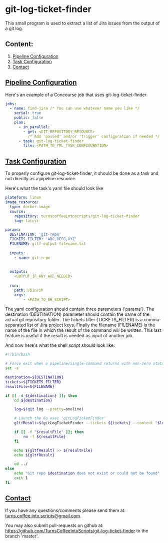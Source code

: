 # git-log-ticket-finder

This small program is used to extract a list of Jira issues from the output of a git log.

## Content:
1. [Pipeline Configuration](#pipeline_configuration)
2. [Task Configuration](#task_configuration)
3. [Contact](#contact)

## <a name="pipeline_configuration" href="pipeline_configuration">Pipeline Configuration</a>

Here's an example of a Concourse job that uses git-log-ticket-finder

```yml
jobs:
  - name: find-jira /* You can use whatever name you like */
    serial: true
    public: false
    plan: 
      - in_parallel:
        - get: <GIT_REPOSITORY_RESOURCE>
          /* Add 'passed' and/or 'trigger' configuration if needed */
      - task: git-log-ticket-finder
        file: <PATH_TO_YML_TASK_CONFIGURATION>  
```

## <a name="task_configuration" href="task_configuration">Task Configuration</a>

To properly configure git-log-ticket-finder, it should be done as a task and not directly as a pipeline resource. 

Here's what the task's yaml file should look like

```yml
plateform: linux
image_resource:
  type: docker-image
  source:
    repository: turnscoffeeintoscripts/git-log-ticket-finder
    tag: latest

params:
  DESTINATION: 'git-repo'
  TICKETS_FILTER: 'ABC,DEFG,XYZ'
  FILENAME: gltf-output-filename.txt
    
  inputs:
    - name: git-repo
    
    
  outputs:
    <OUTPUT_IF_ANY_ARE_NEEDED>
    
  run:
    path: /bin/sh
    args:
        - <PATH_TO_SH_SCRIPT> 
```
The yaml configuration should contain three parameters ('params'). The destination (DESTINATION) parameter should contain
the name of the actual git repository folder. The tickets filter (TICKETS_FILTER) is a comma-separated list of Jira
project keys. Finally the filename (FILENAME) is the name of the file in which the result of the command will be written.
This last feature is useful if the result is needed as input of another job.

And now here's what the shell script should look like:

```bash
#!/bin/bash

# Force exit when a pipeline/single-command returns with non-zero status
set -e

destination=${DESTINATION}
tickets=${TICKETS_FILTER}
resultFile=${FILENAME}

if [[ -d ${destination} ]]; then
    cd ${destination}

    log=$(git log --pretty=oneline)

    # Launch the Go exec 'gitLogTicketFinder'
    gltfResult=$(gitLogTicketFinder --tickets ${tickets} --content "$log")

    if [[ -f "$resultFile" ]]; then
        rm -f ${resultFile}
    fi

    echo ${gltfResult} >> ${resultFile}
    echo ${gltfResult}

    cd ../
else
    echo "Git repo $destination does not exist or could not be found"
    exit 1
fi
```

## <a name="contact" href="contact">Contact</a>
If you have any questions/comments please send them at: turns.coffee.into.scripts@gmail.com.

You may also submit pull-requests on github at: https://github.com/TurnsCoffeeIntoScripts/git-log-ticket-finder 
to the branch 'master'.